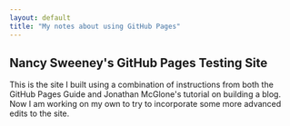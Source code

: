 ```yaml
---
layout: default
title: "My notes about using GitHub Pages"
---
```

## Nancy Sweeney's GitHub Pages Testing Site

This is the site I built using a combination of instructions from both the GitHub Pages Guide and Jonathan McGlone's tutorial on building a blog. 
Now I am working on my own to try to incorporate some more advanced edits to the site.
